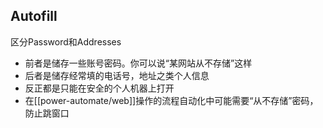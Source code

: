 ## Autofill
区分Password和Addresses
- 前者是储存一些账号密码。你可以说“某网站从不存储”这样
- 后者是储存经常填的电话号，地址之类个人信息
- 反正都是只能在安全的个人机器上打开
- 在[[power-automate/web]]操作的流程自动化中可能需要“从不存储”密码，防止跳窗口